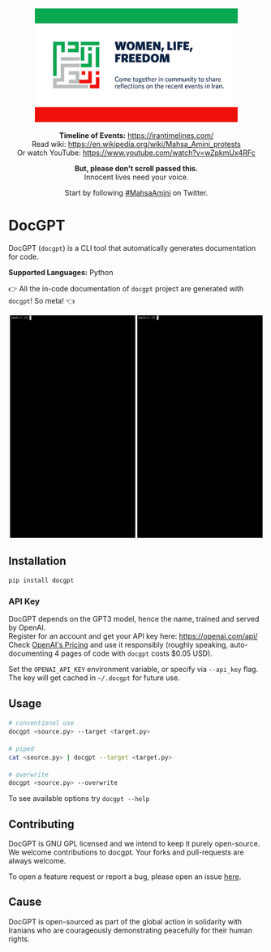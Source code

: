 <div align="center">
<img src="https://raw.githubusercontent.com/amir-abdi/docgpt/main/assets/wlf.webp" width="400"/>

**Timeline of Events:** https://irantimelines.com/  
Read wiki: https://en.wikipedia.org/wiki/Mahsa_Amini_protests   
Or watch YouTube: https://www.youtube.com/watch?v=wZpkmUx4RFc

**But, please don't scroll passed this.**   
Innocent lives need your voice.

Start by following [#MahsaAmini](https://twitter.com/search/?q=MahsaAmini) on Twitter.
</div>

# DocGPT
DocGPT (`docgpt`) is a CLI tool that 
automatically generates documentation for code. 

**Supported Languages:** Python

:point_right:
All the in-code documentation of `docgpt` project are generated with `docgpt`! 
So meta!
:point_left:


<p align="center">
      <img src="https://raw.githubusercontent.com/amir-abdi/docgpt/main/assets/img_resize.gif" align="="left" width=49%>
      <img src="https://raw.githubusercontent.com/amir-abdi/docgpt/main/assets/sorts.gif" align="="right" width=49%>
</p>


## Installation
```bash
pip install docgpt
```

### API Key
DocGPT depends on the GPT3 model, hence the name, trained and served by OpenAI.  
Register for an account and get your API key here: https://openai.com/api/  
Check [OpenAI's Pricing](https://openai.com/api/pricing/) and use it responsibly 
(roughly speaking, auto-documenting 4 pages of code with `docgpt` costs $0.05 USD).

Set the `OPENAI_API_KEY` environment variable, or specify via `--api_key` flag. The key will get
cached in `~/.docgpt` for future use.


## Usage
```bash
# conventional use
docgpt <source.py> --target <target.py>

# piped
cat <source.py> | docgpt --target <target.py>

# overwrite
docgpt <source.py> --overwrite
```
To see available options try `docgpt --help`


## Contributing
DocGPT is GNU GPL licensed and we intend to keep it purely open-source.
We welcome contributions to docgpt. Your forks and pull-requests are always welcome.

To open a feature request or report a bug, please open an issue [here](https://github.com/amir-abdi/DocGPT/issues). 

## Cause
DocGPT is open-sourced as part of the global action in solidarity with Iranians who are courageously 
demonstrating peacefully for their human rights.

